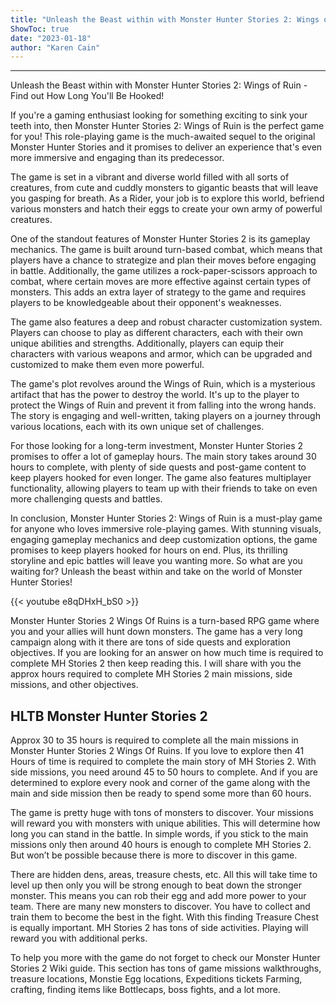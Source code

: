 ```yaml
---
title: "Unleash the Beast within with Monster Hunter Stories 2: Wings of Ruin - Find out How Long You'll Be Hooked!"
ShowToc: true 
date: "2023-01-18"
author: "Karen Cain"
---
```

*****
Unleash the Beast within with Monster Hunter Stories 2: Wings of Ruin - Find out How Long You'll Be Hooked!

If you're a gaming enthusiast looking for something exciting to sink your teeth into, then Monster Hunter Stories 2: Wings of Ruin is the perfect game for you! This role-playing game is the much-awaited sequel to the original Monster Hunter Stories and it promises to deliver an experience that's even more immersive and engaging than its predecessor.

The game is set in a vibrant and diverse world filled with all sorts of creatures, from cute and cuddly monsters to gigantic beasts that will leave you gasping for breath. As a Rider, your job is to explore this world, befriend various monsters and hatch their eggs to create your own army of powerful creatures.

One of the standout features of Monster Hunter Stories 2 is its gameplay mechanics. The game is built around turn-based combat, which means that players have a chance to strategize and plan their moves before engaging in battle. Additionally, the game utilizes a rock-paper-scissors approach to combat, where certain moves are more effective against certain types of monsters. This adds an extra layer of strategy to the game and requires players to be knowledgeable about their opponent's weaknesses.

The game also features a deep and robust character customization system. Players can choose to play as different characters, each with their own unique abilities and strengths. Additionally, players can equip their characters with various weapons and armor, which can be upgraded and customized to make them even more powerful.

The game's plot revolves around the Wings of Ruin, which is a mysterious artifact that has the power to destroy the world. It's up to the player to protect the Wings of Ruin and prevent it from falling into the wrong hands. The story is engaging and well-written, taking players on a journey through various locations, each with its own unique set of challenges.

For those looking for a long-term investment, Monster Hunter Stories 2 promises to offer a lot of gameplay hours. The main story takes around 30 hours to complete, with plenty of side quests and post-game content to keep players hooked for even longer. The game also features multiplayer functionality, allowing players to team up with their friends to take on even more challenging quests and battles.

In conclusion, Monster Hunter Stories 2: Wings of Ruin is a must-play game for anyone who loves immersive role-playing games. With stunning visuals, engaging gameplay mechanics and deep customization options, the game promises to keep players hooked for hours on end. Plus, its thrilling storyline and epic battles will leave you wanting more. So what are you waiting for? Unleash the beast within and take on the world of Monster Hunter Stories!

{{< youtube e8qDHxH_bS0 >}} 



Monster Hunter Stories 2 Wings Of Ruins is a turn-based RPG game where you and your allies will hunt down monsters. The game has a very long campaign along with it there are tons of side quests and exploration objectives. If you are looking for an answer on how much time is required to complete MH Stories 2 then keep reading this. I will share with you the approx hours required to complete MH Stories 2 main missions, side missions, and other objectives.
 
## HLTB Monster Hunter Stories 2
 

 
Approx 30 to 35 hours is required to complete all the main missions in Monster Hunter Stories 2 Wings Of Ruins. If you love to explore then 41 Hours of time is required to complete the main story of MH Stories 2. With side missions, you need around 45 to 50 hours to complete. And if you are determined to explore every nook and corner of the game along with the main and side mission then be ready to spend some more than 60 hours.
 
The game is pretty huge with tons of monsters to discover. Your missions will reward you with monsters with unique abilities. This will determine how long you can stand in the battle. In simple words, if you stick to the main missions only then around 40 hours is enough to complete MH Stories 2. But won’t be possible because there is more to discover in this game.
 
There are hidden dens, areas, treasure chests, etc. All this will take time to level up then only you will be strong enough to beat down the stronger monster. This means you can rob their egg and add more power to your team. There are many new monsters to discover. You have to collect and train them to become the best in the fight. With this finding Treasure Chest is equally important. MH Stories 2 has tons of side activities. Playing will reward you with additional perks.
 
To help you more with the game do not forget to check our Monster Hunter Stories 2 Wiki guide. This section has tons of game missions walkthroughs, treasure locations, Monstie Egg locations, Expeditions tickets Farming, crafting, finding items like Bottlecaps, boss fights, and a lot more.




